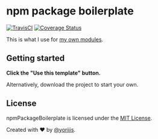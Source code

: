 # npm package boilerplate

[![TravisCI](https://img.shields.io/travis/com/yoriiis/npm-package-boilerplate/master?style=for-the-badge)](https://travis-ci.com/yoriiis/npm-package-boilerplate) [![Coverage Status](https://img.shields.io/coveralls/github/yoriiis/npm-package-boilerplate?style=for-the-badge)](https://coveralls.io/github/yoriiis/npm-package-boilerplate?branch=master)

This is what I use for [my own modules](https://www.npmjs.com/~yoriiis).

## Getting started

**Click the "Use this template" button.**

Alternatively, download the project to start your own.

## License

npmPackageBoilerplate is licensed under the [MIT License](http://opensource.org/licenses/MIT).

Created with ♥ by [@yoriiis](http://github.com/yoriiis).
